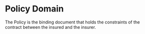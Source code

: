 # Policy Domain

The Policy is the binding document that holds the constraints of the contract between the insured and the insurer.